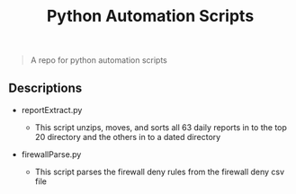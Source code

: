 <h1 align="center">
  <br>
  <br>
  Python Automation Scripts
  <br>
  <br>
</h1>

> A repo for python automation scripts<br/>

## Descriptions

* reportExtract.py
  - This script unzips, moves, and sorts all 63 daily reports in to the top 20 directory and the others in to a dated directory

* firewallParse.py
  - This script parses the firewall deny rules from the firewall deny csv file

